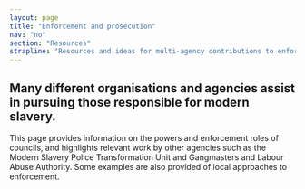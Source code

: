 ```yaml
---
layout: page
title: "Enforcement and prosecution"
nav: "no"
section: "Resources"
strapline: "Resources and ideas for multi-agency contributions to enforcement"
---
```


## Many different organisations and agencies assist in pursuing those responsible for modern slavery.

This page provides information on the powers and enforcement roles of councils, and highlights relevant work by other agencies such as the Modern Slavery Police Transformation Unit and Gangmasters and Labour Abuse Authority.  Some examples are also provided of local approaches to enforcement.
